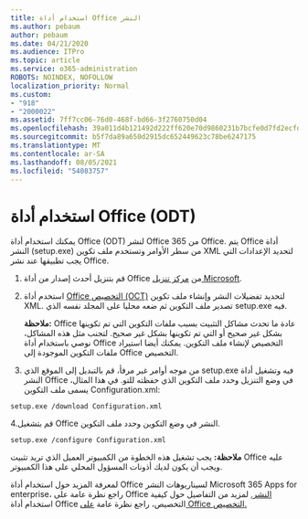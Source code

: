 ```yaml
---
title: استخدام أداة Office النشر
ms.author: pebaum
author: pebaum
ms.date: 04/21/2020
ms.audience: ITPro
ms.topic: article
ms.service: o365-administration
ROBOTS: NOINDEX, NOFOLLOW
localization_priority: Normal
ms.custom:
- "918"
- "2000022"
ms.assetid: 7ff7cc06-76d0-468f-bd66-3f2760750d04
ms.openlocfilehash: 39a011d4b121492d222ff620e70d9860231b7bcfe0d7fd2ecfd93de1ef502f5f
ms.sourcegitcommit: b5f7da89a650d2915dc652449623c78be6247175
ms.translationtype: MT
ms.contentlocale: ar-SA
ms.lasthandoff: 08/05/2021
ms.locfileid: "54083757"
---
```

# <a name="using-the-office-deployment-tool-odt"></a>استخدام أداة Office (ODT)

يمكنك استخدام أداة Office (ODT) لنشر Office 365 من Office. يتم Office أداة النشر (setup.exe) من سطر الأوامر وتستخدم ملف تكوين XML لتحديد الإعدادات التي يجب تطبيقها عند نشر Office.
  
1. قم بتنزيل أحدث إصدار من أداة Office من [مركز تنزيل Microsoft](https://go.microsoft.com/fwlink/p/?LinkID=626065).

2. استخدم أداة [Office التخصيص (OCT)](https://config.office.com) لتحديد تفضيلات النشر وإنشاء ملف تكوين XML. تصدير ملف التكوين ثم ضعه محليا على المجلد نفسه الذي setup.exe فيه.

    **ملاحظة:** Office عادة ما تحدث مشاكل التثبيت بسبب ملفات التكوين التي تم تكوينها بشكل غير صحيح أو التي تم تكوينها بشكل غير صحيح. لتجنب مثل هذه المشاكل، نوصي باستخدام أداة Office التخصيص لإنشاء ملف التكوين. يمكنك أيضا استيراد ملفات التكوين الموجودة إلى Office التخصيص.

3. من موجه أوامر غير مرفأ، قم بالتبديل إلى الموقع الذي setup.exe فيه وتشغيل أداة النشر Office في وضع التنزيل وحدد ملف التكوين الذي حفظته للتو. في هذا المثال، يسمى ملف التكوين Configuration.xml:

```setup.exe /download Configuration.xml```

4.قم بتشغيل Office النشر في وضع التكوين وحدد ملف التكوين.

```setup.exe /configure Configuration.xml```

**ملاحظة:** يجب تشغيل هذه الخطوة من الكمبيوتر العميل الذي تريد تثبيت Office عليه ويجب أن يكون لديك أذونات المسؤول المحلي على هذا الكمبيوتر.

لمعرفة المزيد حول استخدام أداة Office لسيناريوهات النشر Microsoft 365 Apps for enterprise، راجع نظرة عامة على Office [النشر.](https://docs.microsoft.com/deployoffice/overview-office-deployment-tool) لمزيد من التفاصيل حول كيفية استخدام أداة Office التخصيص، راجع نظرة عامة [على Office التخصيص.](https://docs.microsoft.com/DeployOffice/overview-of-the-office-customization-tool-for-click-to-run)
